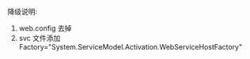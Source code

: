 ﻿降级说明:
1. web.config 去掉 <webHttp helpEnabled="true" automaticFormatSelectionEnabled="true"/>
2. svc 文件添加 Factory="System.ServiceModel.Activation.WebServiceHostFactory"


